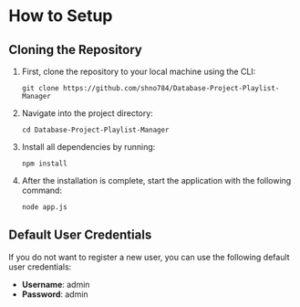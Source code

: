 # How to Setup

## Cloning the Repository

1. First, clone the repository to your local machine using the CLI:

    ```
    git clone https://github.com/shno784/Database-Project-Playlist-Manager
    ```

2. Navigate into the project directory:

    ```
    cd Database-Project-Playlist-Manager
    ```

3. Install all dependencies by running:

    ```
    npm install
    ```

4. After the installation is complete, start the application with the following command:

    ```
    node app.js
    ```

## Default User Credentials

If you do not want to register a new user, you can use the following default user credentials:

- **Username**: admin
- **Password**: admin
